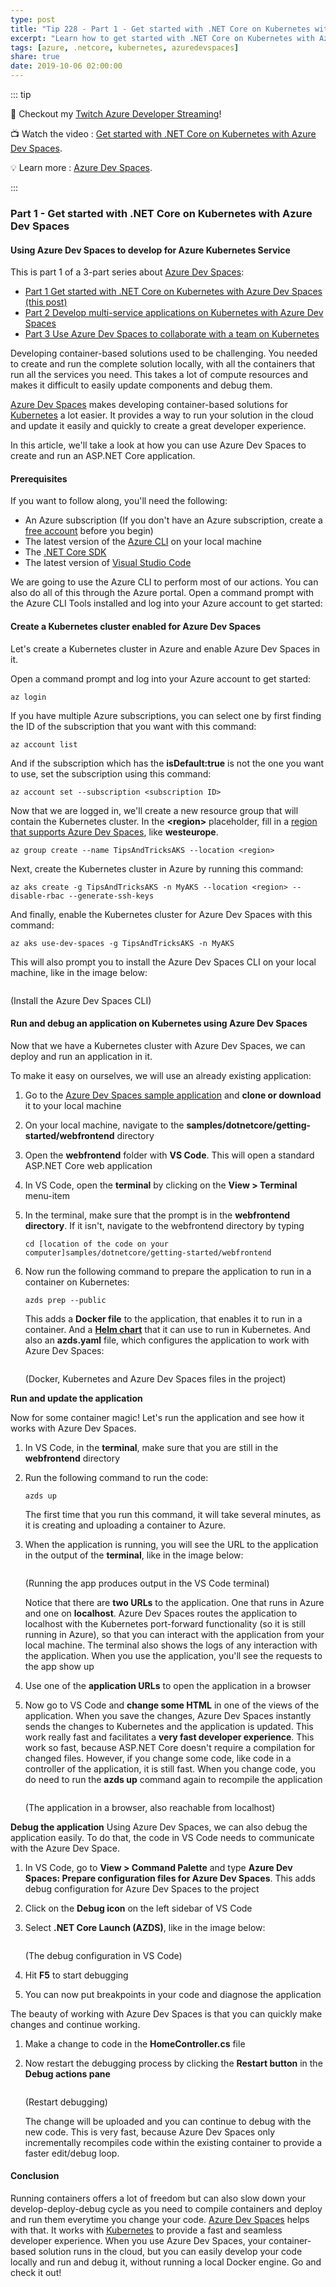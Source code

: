```yaml
---
type: post
title: "Tip 228 - Part 1 - Get started with .NET Core on Kubernetes with Azure Dev Spaces"
excerpt: "Learn how to get started with .NET Core on Kubernetes with Azure Dev Spaces"
tags: [azure, .netcore, kubernetes, azuredevspaces]
share: true
date: 2019-10-06 02:00:00
---
```


::: tip 

:unicorn: Checkout my [Twitch Azure Developer Streaming](https://twitch.tv/mbcrump?WT.mc_id=azure-azuredevtips-azureappsdev)!

:tv: Watch the video : [Get started with .NET Core on Kubernetes with Azure Dev Spaces](https://www.youtube.com/watch?v=KmxcQQxhW6o&list=PLLasX02E8BPCNCK8Thcxu-Y-XcBUbhFWC&index=82&t=0s?WT.mc_id=youtube-azuredevtips-azureappsdev).

:bulb: Learn more : [Azure Dev Spaces](https://docs.microsoft.com/azure/dev-spaces/about?WT.mc_id=docs-azuredevtips-azureappsdev). 

:::

### Part 1 - Get started with .NET Core on Kubernetes with Azure Dev Spaces

#### Using Azure Dev Spaces to develop for Azure Kubernetes Service
This is part 1 of a 3-part series about [Azure Dev Spaces](https://docs.microsoft.com/azure/dev-spaces/about?WT.mc_id=docs-azuredevtips-azureappsdev):

* [Part 1 Get started with .NET Core on Kubernetes with Azure Dev Spaces (this post)](https://microsoft.github.io/AzureTipsAndTricks/blog/tip228.html)
* [Part 2 Develop multi-service applications on Kubernetes with Azure Dev Spaces](https://microsoft.github.io/AzureTipsAndTricks/blog/tip229.html)
* [Part 3 Use Azure Dev Spaces to collaborate with a team on Kubernetes](https://microsoft.github.io/AzureTipsAndTricks/blog/tip230.html)

Developing container-based solutions used to be challenging. You needed to create and run the complete solution locally, with all the containers that run all the services you need. This takes a lot of compute resources and makes it difficult to easily update components and debug them.

[Azure Dev Spaces](https://docs.microsoft.com/azure/dev-spaces/about?WT.mc_id=docs-azuredevtips-azureappsdev) makes developing container-based solutions for [Kubernetes](https://azure.microsoft.com/services/kubernetes-service/?WT.mc_id=azure-azuredevtips-azureappsdev) a lot easier. It provides a way to run your solution in the cloud and update it easily and quickly to create a great developer experience. 

In this article, we'll take a look at how you can use Azure Dev Spaces to create and run an ASP.NET Core application. 

#### Prerequisites
If you want to follow along, you'll need the following:
* An Azure subscription (If you don't have an Azure subscription, create a [free account](https://azure.microsoft.com/free/?WT.mc_id=azure-azuredevtips-azureappsdev) before you begin)
* The latest version of the [Azure CLI](https://docs.microsoft.com/cli/azure/install-azure-cli?view=azure-cli-latest&WT.mc_id=docs-azuredevtips-azureappsdev) on your local machine
* The [.NET Core SDK](https://dotnet.microsoft.com/download?WT.mc_id=microsoft-azuredevtips-azureappsdev)
* The latest version of [Visual Studio Code](https://code.visualstudio.com/)

We are going to use the Azure CLI to perform most of our actions. You can also do all of this through the Azure portal.
Open a command prompt with the Azure CLI Tools installed and log into your Azure account to get started:

#### Create a Kubernetes cluster enabled for Azure Dev Spaces
Let's create a Kubernetes cluster in Azure and enable Azure Dev Spaces in it.

Open a command prompt and log into your Azure account to get started:
```
az login
```

If you have multiple Azure subscriptions, you can select one by first finding the ID of the subscription that you want with this command:
```
az account list
```
And if the subscription which has the **isDefault:true** is not the one you want to use, set the subscription using this command:
```
az account set --subscription <subscription ID>
```

Now that we are logged in, we'll create a new resource group that will contain the Kubernetes cluster. 
In the **\<region\>** placeholder, fill in a [region that supports Azure Dev Spaces](https://docs.microsoft.com/azure/dev-spaces/about#supported-regions-and-configurations?WT.mc_id=docs-azuredevtips-azureappsdev), like **westeurope**.
```
az group create --name TipsAndTricksAKS --location <region>
```

Next, create the Kubernetes cluster in Azure by running this command:
```
az aks create -g TipsAndTricksAKS -n MyAKS --location <region> --disable-rbac --generate-ssh-keys
```

And finally, enable the Kubernetes cluster for Azure Dev Spaces with this command:
```
az aks use-dev-spaces -g TipsAndTricksAKS -n MyAKS
```
This will also prompt you to install the Azure Dev Spaces CLI on your local machine, like in the image below:

<img :src="$withBase('/files/29azuredevspacescli.png')">

(Install the Azure Dev Spaces CLI)



#### Run and debug an application on Kubernetes using Azure Dev Spaces
Now that we have a Kubernetes cluster with Azure Dev Spaces, we can deploy and run an application in it.

To make it easy on ourselves, we will use an already existing application:
1. Go to the [Azure Dev Spaces sample application](https://github.com/Azure/dev-spaces) and **clone or download** it to your local machine
2. On your local machine, navigate to the **samples/dotnetcore/getting-started/webfrontend** directory
3. Open the **webfrontend** folder with **VS Code**. This will open a standard ASP.NET Core web application
4. In VS Code, open the **terminal** by clicking on the **View > Terminal** menu-item
5. In the terminal, make sure that the prompt is in the **webfrontend directory**. If it isn't, navigate to the webfrontend directory by typing 
   ```
   cd [location of the code on your computer]samples/dotnetcore/getting-started/webfrontend
   ```
6. Now run the following command to prepare the application to run in a container on Kubernetes:
   ```
   azds prep --public
   ```
    This adds a **Docker file** to the application, that enables it to run in a container. And a **[Helm chart](https://docs.helm.sh/)** that it can use to run in Kubernetes. And also an **azds.yaml** file, which configures the application to work with Azure Dev Spaces:

    <img :src="$withBase('/files/29azdsprep.png')">

    (Docker, Kubernetes and Azure Dev Spaces files in the project)

**Run and update the application**

Now for some container magic! Let's run the application and see how it works with Azure Dev Spaces.
1. In VS Code, in the **terminal**, make sure that you are still in the **webfrontend** directory
2. Run the following command to run the code:
    ```
    azds up
    ```
    The first time that you run this command, it will take several minutes, as it is creating and uploading a container to Azure. 
3. When the application is running, you will see the URL to the application in the output of the **terminal**, like in the image below:

    <img :src="$withBase('/files/29runningtheapp.png')">

    (Running the app produces output in the VS Code terminal)

    Notice that there are **two URLs** to the application. One that runs in Azure and one on **localhost**. Azure Dev Spaces routes the application to localhost with the Kubernetes port-forward functionality (so it is still running in Azure), so that you can interact with the application from your local machine. The terminal also shows the logs of any interaction with the application. When you use the application, you'll see the requests to the app show up
4. Use one of the **application URLs** to open the application in a browser
5. Now go to VS Code and **change some HTML** in one of the views of the application. When you save the changes, Azure Dev Spaces instantly sends the changes to Kubernetes and the application is updated. This work really fast and facilitates a **very fast developer experience**. This work so fast, because ASP.NET Core doesn't require a compilation for changed files. However, if you change some code, like code in a controller of the application, it is still fast. When you change code, you do need to run the **azds up** command again to recompile the application

    <img :src="$withBase('/files/29appinbrowser.png')">

    (The application in a browser, also reachable from localhost)

**Debug the application**
Using Azure Dev Spaces, we can also debug the application easily. To do that, the code in VS Code needs to communicate with the Azure Dev Space. 
1. In VS Code, go to **View > Command Palette** and type **Azure Dev Spaces: Prepare configuration files for Azure Dev Spaces**. This adds debug configuration for Azure Dev Spaces to the project
2. Click on the **Debug icon** on the left sidebar of VS Code
3. Select **.NET Core Launch (AZDS)**, like in the image below:

    <img :src="$withBase('/files/29debuggingaks.png')">

    (The debug configuration in VS Code)

4. Hit **F5** to start debugging
5. You can now put breakpoints in your code and diagnose the application 
 
The beauty of working with Azure Dev Spaces is that you can quickly make changes and continue working.
1. Make a change to code in the **HomeController.cs** file
2. Now restart the debugging process by clicking the **Restart button** in the **Debug actions pane**

    <img :src="$withBase('/files/29debuggingaks2.png')">

    (Restart debugging)

    The change will be uploaded and you can continue to debug with the new code. This is very fast, because Azure Dev Spaces only incrementally recompiles code within the existing container to provide a faster edit/debug loop. 

#### Conclusion
Running containers offers a lot of freedom but can also slow down your develop-deploy-debug cycle as you need to compile containers and deploy and run them everytime you change your code. [Azure Dev Spaces](https://docs.microsoft.com/azure/dev-spaces/about?WT.mc_id=docs-azuredevtips-azureappsdev) helps with that. It works with [Kubernetes](https://azure.microsoft.com/services/kubernetes-service?WT.mc_id=azure-azuredevtips-azureappsdev) to provide a fast and seamless developer experience. When you use Azure Dev Spaces, your container-based solution runs in the cloud, but you can easily develop your code locally and run and debug it, without running a local Docker engine. Go and check it out!  